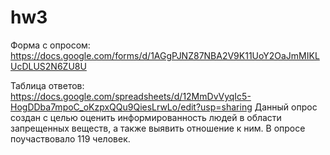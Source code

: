 # hw3

Форма с опросом: https://docs.google.com/forms/d/1AGgPJNZ87NBA2V9K11UoY2OaJmMIKLUcDLUS2N6ZU8U

Таблица ответов: https://docs.google.com/spreadsheets/d/12MmDvVyqIc5-HogDDba7mpoC_oKzpxQQu9QiesLrwLo/edit?usp=sharing
Данный опрос создан с целью оценить информированность людей в области запрещенных веществ, а также выявить отношение к ним.
В опросе поучаствовало 119 человек.
